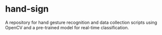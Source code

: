 # hand-sign
A repository for hand gesture recognition and data collection scripts using OpenCV and a pre-trained model for real-time classification.
